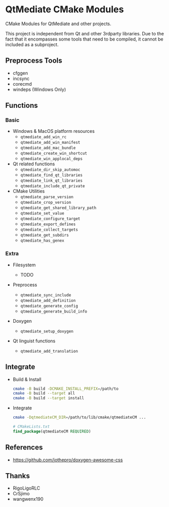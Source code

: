 # QtMediate CMake Modules

CMake Modules for QtMediate and other projects.

This project is independent from Qt and other 3rdparty libraries. Due to the fact that it encompasses some tools that need to be compiled, it cannot be included as a subproject.

## Preprocess Tools

+ cfggen
+ incsync
+ corecmd
+ windeps (Windows Only)

## Functions

### Basic
+ Windows & MacOS platform resources
    + `qtmediate_add_win_rc`
    + `qtmediate_add_win_manifest`
    + `qtmediate_add_mac_bundle`
    + `qtmediate_create_win_shortcut`
    + `qtmediate_win_applocal_deps`
+ Qt related functions
    + `qtmediate_dir_skip_automoc`
    + `qtmediate_find_qt_libraries`
    + `qtmediate_link_qt_libraries`
    + `qtmediate_include_qt_private`
+ CMake Utilities
    + `qtmediate_parse_version`
    + `qtmediate_crop_version`
    + `qtmediate_get_shared_library_path`
    + `qtmediate_set_value`
    + `qtmediate_configure_target`
    + `qtmediate_export_defines`
    + `qtmediate_collect_targets`
    + `qtmediate_get_subdirs`
    + `qtmediate_has_genex`

### Extra
+ Filesystem
    + TODO

+ Preprocess
    + `qtmediate_sync_include`
    + `qtmediate_add_definition`
    + `qtmediate_generate_config`
    + `qtmediate_generate_build_info`

+ Doxygen
    + `qtmediate_setup_doxygen`

+ Qt linguist functions
    + `qtmediate_add_translation`

## Integrate

+ Build & Install
    ```sh
    cmake -B build -DCMAKE_INSTALL_PREFIX=/path/to
    cmake -B build --target all
    cmake -B build --target install
    ```

+ Integrate
    ```sh
    cmake -DqtmediateCM_DIR=/path/to/lib/cmake/qtmediateCM ...
    ```
    ```cmake
    # CMakeLists.txt
    find_package(qtmediateCM REQUIRED)
    ```

## References

+ https://github.com/jothepro/doxygen-awesome-css

## Thanks

+ RigoLigoRLC
+ CrSjimo
+ wangwenx190